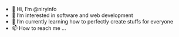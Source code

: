 - 👋 Hi, I’m @niryinfo
- 👀 I’m interested in software and web development
- 🌱 I’m currently learning how to perfectly create stuffs for everyone
- 📫 How to reach me ...

<!---
niryinfo/niryinfo is a ✨ special ✨ repository because its `README.md` (this file) appears on your GitHub profile.
You can click the Preview link to take a look at your changes.
--->
